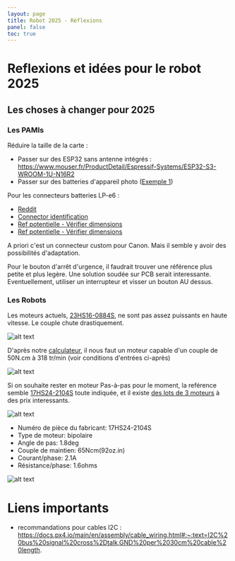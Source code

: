 ```yaml
---
layout: page
title: Robot 2025 - Rèflexions
panel: false
toc: true
---
```


# Reflexions et idées pour le robot 2025

## Les choses à changer pour 2025 

### Les PAMIs 

Réduire la taille de la carte :

- Passer sur des ESP32 sans antenne intégrés : https://www.mouser.fr/ProductDetail/Espressif-Systems/ESP32-S3-WROOM-1U-N16R2
- Passer sur des batteries d'appareil photo ([Exemple 1](https://www.amazon.fr/ENEGON-LP-E6NH-Batteries-Rechange-Compatible/dp/B08R8FH3NJ/ref=sr_1_8?__mk_fr_FR=ÅMÅŽÕÑ&crid=VXUFGA2MASML&dib=eyJ2IjoiMSJ9.bdRtNROjCfEbG8Ip4GixMXPXzECKBdjD-O145UZNbSJi3E9qiUzNdkhh3nrkxa6vzE1OaydhoebICsUA3LpAGBzxsePq0jWkyUz257v45bIrXDjgWQF2XHNSWMLgY6OBlnLQv0alowaDaTVj39x42aPJvqqIssAWQN1qVacNpN_YqQbl_1QT0OuoTAywf7ZklNMBwMkVxuAfmGo4Nl71NiRNxynbkhswrf02y97yOpSFYnyDSWKqjNrYw3dBFsbqpIRuu7oWainc3KBwq2lTWtAwlBotwCV_8r_VEIcvVA4._RmGu8ATVesv_flToQE84E6378el4fXW_YNyEEsczbA&dib_tag=se&keywords=lp-e6nh+USB&qid=1715621745&sprefix=lp-e6nh+usb%2Caps%2C118&sr=8-8))

Pour les connecteurs batteries LP-e6 :

- [Reddit](https://www.reddit.com/r/AskElectronics/comments/17p4tr1/lpe6_charger_pins/)
- [Connector identification](https://connectorbook.com/identification.html?m=NN&n=battery_blade_b2b_conn&&fl=0000000000000000000000000000000000000000000000000000-400-|||||)
- [Ref potentielle - Vérifier dimensions](https://fr.aliexpress.com/item/1005005245234469.html?gatewayAdapt=glo2fra)
- [Ref potentielle - Vérifier dimensions](https://fr.aliexpress.com/item/1005004845618508.html?spm=a2g0o.productlist.main.19.5ff05880aZnsjo&algo_pvid=4a7a5daa-ca5e-4170-8a23-474c202b7fad&algo_exp_id=4a7a5daa-ca5e-4170-8a23-474c202b7fad-9&pdp_npi=4%40dis%21EUR%215.26%214.47%21%21%215.56%214.73%21%40210388c917171411317987485ebd48%2112000030719342686%21sea%21FR%212164625422%21&curPageLogUid=YeS47cgkw0Xp&utparam-url=scene%3Asearch%7Cquery_from%3A)

A priori c'est un connecteur custom pour Canon. Mais il semble y avoir des possibilités d'adaptation.

Pour le bouton d'arrêt d'urgence, il faudrait trouver une référence plus petite et plus legère. Une solution soudée sur PCB serait interessante. Eventuellement, utiliser un interrupteur et visser un bouton AU dessus.


### Les Robots

Les moteurs actuels, [23HS16-0884S](https://www.omc-stepperonline.com/fr/nema-23-bipolaire-1-8deg-0-6nm-85oz-in-0-88a-6-6v-57x57x41mm-4-fils-23hs16-0884s), ne sont pas assez puissants en haute vitesse. Le couple chute drastiquement. 

![alt text](nema23curve.png)

D'après notre [calculateur](https://makerspace-amiens.fr/pages/calculateur-moteur-robot/), il nous faut un moteur capable d'un couple de 50N.cm à 318 tr/min (voir conditions d'entrées ci-après) 

![alt text](calculmoteur.png)

Si on souhaite rester en moteur Pas-à-pas pour le moment, la reférence semble [17HS24-2104S](https://www.omc-stepperonline.com/fr/nema-17-bipolar-1-8deg-65ncm-92oz-in-2-1a-3-36v-42x42x60mm-4-wires-17hs24-2104s) toute indiquée, et il existe [des lots de 3 moteurs](https://www.omc-stepperonline.com/fr/3-pcs-nema-17-bipolar-1-8deg-65ncm-92oz-in-2-1a-3-36v-42x42x60mm-4-wires-3-17hs24-2104s) à des prix interessants.

![alt text](17HS24-2104S.png)

- Numéro de pièce du fabricant: 17HS24-2104S
- Type de moteur: bipolaire
- Angle de pas: 1.8deg
- Couple de maintien: 65Ncm(92oz.in)
- Courant/phase: 2.1A
- Résistance/phase: 1.6ohms

![alt text](couplemoteurnema17.png)

# Liens importants

- recommandations pour cables I2C : https://docs.px4.io/main/en/assembly/cable_wiring.html#:~:text=I2C%20bus%20signal%20cross%2Dtalk,GND%20per%2030cm%20cable%20length.
